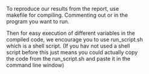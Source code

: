 
To reproduce our results from the report, use  
makefile for compiling. Commenting out or in the  
program you want to run.  
  
Then for easy execution of different variables in the  
compiled code, we encourage you to use run_script.sh  
which is a shell script. (If you hav not used a shell  
script before this just means you could actually copy  
the code from the run_script.sh and paste it in the  
command line window) 

